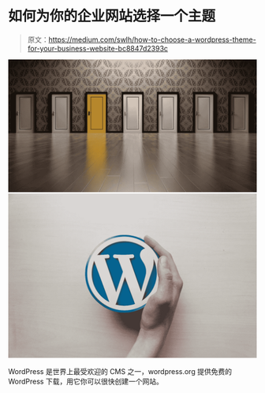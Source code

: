 # 如何为你的企业网站选择一个主题

> 原文：<https://medium.com/swlh/how-to-choose-a-wordpress-theme-for-your-business-website-bc8847d2393c>

![](img/b14c53ab8d01c16619f4bf0b681b627c.png)![](img/eea3c5fcaf8102cda8661c43b7a5c225.png)

WordPress 是世界上最受欢迎的 CMS 之一，wordpress.org 提供免费的 WordPress 下载，用它你可以很快创建一个网站。